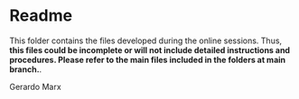 # Readme

This folder contains the files developed during the online sessions. Thus, **this files could be incomplete or will not include detailed instructions and procedures. 
Please refer to the main files included in the folders at main branch.**. 

Gerardo Marx
